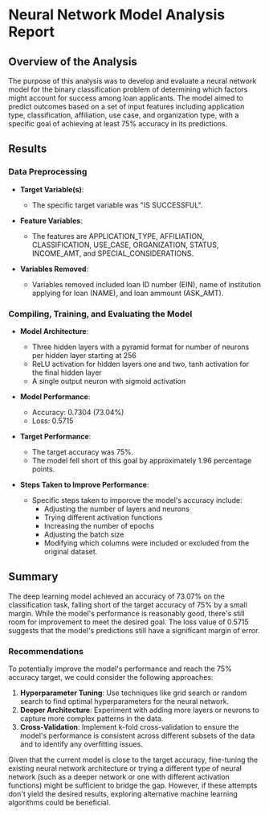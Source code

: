 # Neural Network Model Analysis Report

## Overview of the Analysis

The purpose of this analysis was to develop and evaluate a neural network model for the binary classification problem of determining which factors might account for success among loan applicants. The model aimed to predict outcomes based on a set of input features including application type, classification, affiliation, use case, and organization type, with a specific goal of achieving at least 75% accuracy in its predictions.

## Results

### Data Preprocessing

- **Target Variable(s)**: 
  - The specific target variable was "IS SUCCESSFUL".

- **Feature Variables**: 
  - The features are APPLICATION_TYPE, AFFILIATION, CLASSIFICATION, USE_CASE, ORGANIZATION, STATUS,	INCOME_AMT, and	SPECIAL_CONSIDERATIONS.

- **Variables Removed**: 
  - Variables removed included loan ID number (EIN), name of institution applying for loan (NAME), and loan ammount (ASK_AMT).

### Compiling, Training, and Evaluating the Model

- **Model Architecture**:
    - Three hidden layers with a pyramid format for number of neurons per hidden layer starting at 256
    - ReLU activation for hidden layers one and two, tanh activation for the final hidden layer
    - A single output neuron with sigmoid activation

- **Model Performance**:
  - Accuracy: 0.7304 (73.04%)
  - Loss: 0.5715

- **Target Performance**:
  - The target accuracy was 75%.
  - The model fell short of this goal by approximately 1.96 percentage points.

- **Steps Taken to Improve Performance**:
  - Specific steps taken to imporove the model's accuracy include:
    - Adjusting the number of layers and neurons
    - Trying different activation functions
    - Increasing the number of epochs
    - Adjusting the batch size
    - Modifying which columns were included or excluded from the original dataset. 

## Summary

The deep learning model achieved an accuracy of 73.07% on the classification task, falling short of the target accuracy of 75% by a small margin. While the model's performance is reasonably good, there's still room for improvement to meet the desired goal. The loss value of 0.5715 suggests that the model's predictions still have a significant margin of error.

### Recommendations

To potentially improve the model's performance and reach the 75% accuracy target, we could consider the following approaches:

1. **Hyperparameter Tuning**: Use techniques like grid search or random search to find optimal hyperparameters for the neural network.
2. **Deeper Architecture**: Experiment with adding more layers or neurons to capture more complex patterns in the data.
3. **Cross-Validation**: Implement k-fold cross-validation to ensure the model's performance is consistent across different subsets of the data and to identify any overfitting issues.

Given that the current model is close to the target accuracy, fine-tuning the existing neural network architecture or trying a different type of neural network (such as a deeper network or one with different activation functions) might be sufficient to bridge the gap. However, if these attempts don't yield the desired results, exploring alternative machine learning algorithms could be beneficial.
